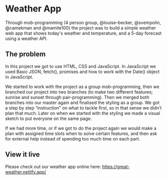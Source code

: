 # Weather App

Through mob-programming (4 person group, @louise-becker, @svempolin, @camekman and @mamite100) the project was to build a simple weather web app that shows today's weather and temperature, and a 5-day forecast using a weather API. 

## The problem

In this project we got to use HTML, CSS and JavaScript. In JavaScript we used Basic JSON, fetch(), promises and how to work with the Date() object in JavaScript. 

We started to work with the project as a group mob-programming, then we branched our project into two branches (to make two different features; sunrise and sunset through pair-programming). Then we merged both branches into our master again and finalised the styling as a group. 
We got a step by step “instruction” on what to tackle first, so in that sense we didn’t plan that much. Later on when we started with the styling we made a visual sketch to put everyone on the same page. 

If we had more time, or if we got to do the project again we would make a plan with assigned time slots when to solve certain features, and then ask for external help instead of spending too much time on each part. 


## View it live

Please check out our weather app online here: https://great-weather.netlify.app/
